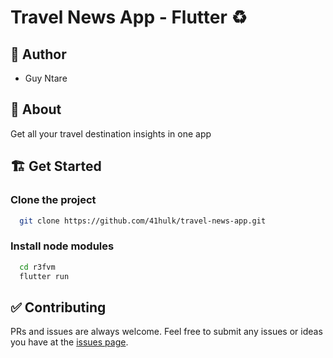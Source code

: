 # Travel News App - Flutter ♻️

## 👤 Author

- Guy Ntare

## 🌈 About

Get all your travel destination insights in one app

## 🏗 Get Started

### Clone the project

```bash
  git clone https://github.com/41hulk/travel-news-app.git
```

### Install node modules

```bash
  cd r3fvm
  flutter run
```

## ✅ Contributing

PRs and issues are always welcome. Feel free to submit any issues or ideas you have at the [issues page](https://github.com/41hulk/travel-news-app/issues).
